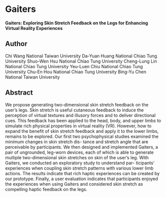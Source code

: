# Gaiters
**Gaiters: Exploring Skin Stretch Feedback on the Legs for Enhancing Virtual Reality Experiences <br />**

**Author**
---
Chi Wang  National Taiwan University
Da-Yuan Huang National Chiao Tung University
Shuo-Wen Hsu  National Chiao Tung University
Cheng-Lung Lin  National Chiao Tung University
Yeu-Luen Chiu   National Chiao Tung University
Chu-En Hou  National Chiao Tung University
Bing-Yu Chen  National Taiwan University


**Abstract**
---
We propose generating two-dimensional skin stretch feedback on the user’s legs. Skin stretch is useful cutaneous feedback to induce the perception of virtual textures and illusory forces and to deliver directional cues. This feedback has been applied to the head, body, and upper limbs to simulate rich physical properties in virtual reality (VR). However, how to expand the benefit of skin stretch feedback and apply it to the lower limbs, remains to be explored. Our first two psychophysical studies examined the minimum changes in skin stretch dis- tance and stretch angle that are perceivable by participants. We then designed and implemented Gaiters, a pair of ungrounded, leg-worn devices, each of which is able to generate multiple two-dimensional skin stretches on skin of the user’s leg. With Gaiters, we conducted an exploratory study to understand par- ticipants’ experiences when coupling skin stretch patterns with various lower limb actions. The results indicate that rich haptic experiences can be created by our prototype. Finally, a user evaluation indicates that participants enjoyed the experiences when using Gaiters and considered skin stretch as compelling haptic feedback on the legs.
